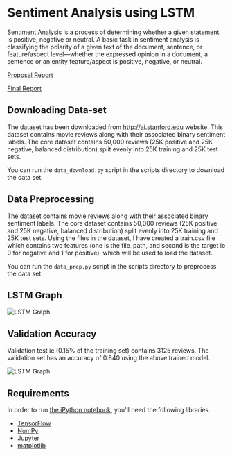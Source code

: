 # Sentiment Analysis using LSTM

Sentiment Analysis is a process of determining whether a given statement is positive, negative or neutral. A basic task in sentiment analysis is classifying the polarity of a given text of the document, sentence, or feature/aspect level—whether the expressed opinion in a document, a sentence or an entity feature/aspect is positive, negative, or neutral. 

[Proposal Report](https://github.com/anirudhramanan/sentiment-analysis-lstm/blob/master/Sentiment%20Analysis%20Proposal.pdf)

[Final Report](https://github.com/anirudhramanan/sentiment-analysis-lstm/blob/master/report/Sentiment%20Analysis%20Report.pdf)

## Downloading Data-set

The dataset has been downloaded from http://ai.stanford.edu website. This dataset contains movie reviews along with their associated binary sentiment labels. The core dataset contains 50,000 reviews (25K positive and 25K negative, balanced distribution) split evenly into 25K training and 25K test sets. 

You can run the `data_download.py` script in the scripts directory to download the data set.

## Data Preprocessing

The dataset contains movie reviews along with their associated binary sentiment labels. The core dataset contains 50,000 reviews (25K positive and 25K negative, balanced distribution) split evenly into 25K training and 25K test sets. Using the files in the dataset, I have created a train.csv file which contains two features (one is the file_path, and second is the target ie 0 for negative and 1 for positive), which will be used to load the dataset.

You can run the `data_prep.py` script in the scripts directory to preprocess the data set.

## LSTM Graph 

![LSTM Graph](https://github.com/anirudhramanan/sentiment-analysis-lstm/blob/master/images/lstm_graph.png)

## Validation Accuracy

Validation test ie (0.15% of the training set) contains 3125 reviews. The validation set has an accuracy of 0.840 using the above trained model.

![LSTM Graph](https://github.com/anirudhramanan/sentiment-analysis-lstm/blob/master/images/validation_acc.png)

## Requirements

In order to run [the iPython notebook](Oriole-LSTM.ipynb), you'll need the following libraries.

* [TensorFlow](https://www.tensorflow.org/install/)
* [NumPy](https://docs.scipy.org/doc/numpy/user/install.html)
* [Jupyter](https://jupyter.readthedocs.io/en/latest/install.html)
* [matplotlib](https://matplotlib.org/)
